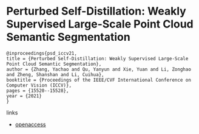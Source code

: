 # Perturbed Self-Distillation: Weakly Supervised Large-Scale Point Cloud Semantic Segmentation

```
@inproceedings{psd_iccv21,
title = {Perturbed Self-Distillation: Weakly Supervised Large-Scale Point Cloud Semantic Segmentation},
author = {Zhang, Yachao and Qu, Yanyun and Xie, Yuan and Li, Zonghao and Zheng, Shanshan and Li, Cuihua},
booktitle = {Proceedings of the IEEE/CVF International Conference on Computer Vision (ICCV)},
pages = {15520--15528},
year = {2021}
}
```

links
- [openaccess](http://openaccess.thecvf.com//content/ICCV2021/html/Zhang_Perturbed_Self-Distillation_Weakly_Supervised_Large-Scale_Point_Cloud_Semantic_Segmentation_ICCV_2021_paper.html)
